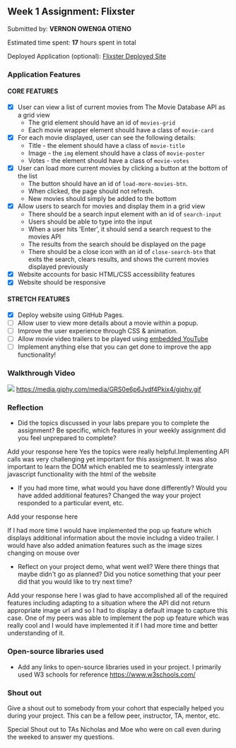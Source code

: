 ## Week 1 Assignment: Flixster

Submitted by: **VERNON OWENGA OTIENO**

Estimated time spent: **17** hours spent in total

Deployed Application (optional): [Flixster Deployed Site](https://thismustbevernon.github.io/flixster_starter/)

### Application Features

#### CORE FEATURES

- [x] User can view a list of current movies from The Movie Database API as a grid view
  - The grid element should have an id of `movies-grid`
  - Each movie wrapper element should have a class of `movie-card`
- [x] For each movie displayed, user can see the following details:
  - Title - the element should have a class of `movie-title`
  - Image - the `img` element should have a class of `movie-poster`
  - Votes - the element should have a class of `movie-votes`
- [x] User can load more current movies by clicking a button at the bottom of the list
  - The button should have an id of `load-more-movies-btn`.
  - When clicked, the page should not refresh.
  - New movies should simply be added to the bottom
- [x] Allow users to search for movies and display them in a grid view
  - There should be a search input element with an id of `search-input`
  - Users should be able to type into the input
  - When a user hits 'Enter', it should send a search request to the movies API
  - The results from the search should be displayed on the page
  - There should be a close icon with an id of `close-search-btn` that exits the search, clears results, and shows the current movies displayed previously
- [x] Website accounts for basic HTML/CSS accessibility features
- [x] Website should be responsive

#### STRETCH FEATURES

- [x] Deploy website using GitHub Pages. 
- [ ] Allow user to view more details about a movie within a popup.
- [ ] Improve the user experience through CSS & animation.
- [ ] Allow movie video trailers to be played using [embedded YouTube](https://support.google.com/youtube/answer/171780?hl=en)
- [ ] Implement anything else that you can get done to improve the app functionality!

### Walkthrough Video


![](https://media.giphy.com/media/GRS0e6p6Jvdf4Pkix4/giphy.gif)
https://media.giphy.com/media/GRS0e6p6Jvdf4Pkix4/giphy.gif

### Reflection

* Did the topics discussed in your labs prepare you to complete the assignment? Be specific, which features in your weekly assignment did you feel unprepared to complete?


Add your response here
Yes the topics were really helpful.Implementing API calls was very challenging yet important for this assignment. It was also important to learn the DOM which enabled me to seamlessly intergrate javascript functionality with the html of the website



* If you had more time, what would you have done differently? Would you have added additional features? Changed the way your project responded to a particular event, etc.

Add your response here

If I had more time I would have implemented the pop up feature which displays additional information about the movie includng a video trailer.  I would have also added animation features such as the image sizes changing on mouse over

* Reflect on your project demo, what went well? Were there things that maybe didn't go as planned? Did you notice something that your peer did that you would like to try next time?

Add your response here
I was glad to have accomplished all of the required features including adapting to a situation where the API did not return appropriate image url and so I had to display a default image to capture this case.
One of my peers was able to implement the pop up feature which was really cool and I would have implemented it if I had more time and better understanding of it.

### Open-source libraries used

- Add any links to open-source libraries used in your project.
I primarily used W3 schools for reference
https://www.w3schools.com/

### Shout out

Give a shout out to somebody from your cohort that especially helped you during your project. This can be a fellow peer, instructor, TA, mentor, etc.

Special Shout out to TAs Nicholas and Moe who were on call even during the weeked to answer my questions.
